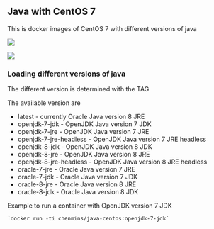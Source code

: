 ## Java with CentOS 7

This is docker images of CentOS 7 with different versions of java

[![](https://images.microbadger.com/badges/image/chenmins/mysql.svg)](https://microbadger.com/images/chenmins/mysql "Get your own image badge on microbadger.com")

[![](https://images.microbadger.com/badges/version/chenmins/mysql.svg)](https://microbadger.com/images/chenmins/mysql "Get your own version badge on microbadger.com")
### Loading different versions of java

The different version is determined with the TAG 

The available version are 

* latest                 - currently Oracle Java version 8 JRE
* openjdk-7-jdk          - OpenJDK Java version 7 JDK
* openjdk-7-jre          - OpenJDK Java version 7 JRE
* openjdk-7-jre-headless - OpenJDK Java version 7 JRE headless
* openjdk-8-jdk          - OpenJDK Java version 8 JDK
* openjdk-8-jre          - OpenJDK Java version 8 JRE
* openjdk-8-jre-headless - OpenJDK Java version 8 JRE headless
* oracle-7-jre           - Oracle Java version 7 JRE
* oracle-7-jdk           - Oracle Java version 7 JDK
* oracle-8-jre           - Oracle Java version 8 JRE
* oracle-8-jdk           - Oracle Java version 8 JDK

Example to run a container with OpenJDK version 7 JDK

	`docker run -ti chenmins/java-centos:openjdk-7-jdk`



